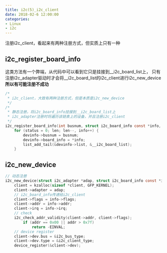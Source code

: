 ```yaml
---
title: i2c(5)_i2c_client
date: 2018-02-6 12:00:00
categories:
- Linux
- i2c
---
```


注册i2c_client，看起来有两种注册方式，但实质上只有一种

## i2c_register_board_info

这类方法有一个弊端，从代码中可以看到它只是挂接到\__i2c_board_list上，
只有注册i2c_adapter驱动时才会将\__i2c_board_list的i2c_client进行i2c_new_device
**所以有可能注册不成功**
<!-- more -->
```c
/*
 * i2c_client，大致有两种注册方式，但是本质是i2c_new_device
 */
/*
 * 静态注册，将i2c_board_info挂接到__i2c_board_list上
 * i2c_adapter注册时将遍历该链表上的设备，并且注册i2c_client
 */
i2c_register_board_info(int busnum, struct i2c_board_info const *info, unsigned len)
	for (status = 0; len; len--, info++) {
		devinfo->busnum = busnum;
		devinfo->board_info = *info;
		list_add_tail(&devinfo->list, &__i2c_board_list);
	}
```

## i2c_new_device

```c
// 动态注册
i2c_new_device(struct i2c_adapter *adap, struct i2c_board_info const *info)
	client = kzalloc(sizeof *client, GFP_KERNEL);
	client->adapter = adap;
	// i2c_board_info传递给i2c_client
	client->flags = info->flags;
	client->addr = info->addr;
	client->irq = info->irq;
	// check
	i2c_check_addr_validity(client->addr, client->flags);
		if (addr == 0x00 || addr > 0x7f)
			return -EINVAL;
	// device register
	client->dev.bus = &i2c_bus_type;
	client->dev.type = &i2c_client_type;
	device_register(&client->dev);
```
